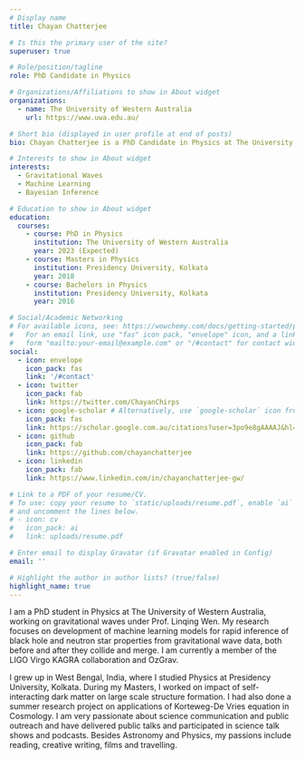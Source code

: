```yaml
---
# Display name
title: Chayan Chatterjee

# Is this the primary user of the site?
superuser: true

# Role/position/tagline
role: PhD Candidate in Physics

# Organizations/Affiliations to show in About widget
organizations:
  - name: The University of Western Australia
    url: https://www.uwa.edu.au/

# Short bio (displayed in user profile at end of posts)
bio: Chayan Chatterjee is a PhD Candidate in Physics at The University of Westerm Australia. His research focuses on application of machine learning to study gravitational waves - tiny ripples in space-time created by colliding black holes and neutron stars. Other than all things astronomy, he is passionate about literature, films, photography and travelling.

# Interests to show in About widget
interests:
  - Gravitational Waves
  - Machine Learning
  - Bayesian Inference

# Education to show in About widget
education:
  courses:
    - course: PhD in Physics
      institution: The University of Western Australia
      year: 2023 (Expected)
    - course: Masters in Physics
      institution: Presidency University, Kolkata
      year: 2018
    - course: Bachelors in Physics
      institution: Presidency University, Kolkata
      year: 2016

# Social/Academic Networking
# For available icons, see: https://wowchemy.com/docs/getting-started/page-builder/#icons
#   For an email link, use "fas" icon pack, "envelope" icon, and a link in the
#   form "mailto:your-email@example.com" or "/#contact" for contact widget.
social:
  - icon: envelope
    icon_pack: fas
    link: '/#contact'
  - icon: twitter
    icon_pack: fab
    link: https://twitter.com/ChayanChirps
  - icon: google-scholar # Alternatively, use `google-scholar` icon from `ai` icon pack
    icon_pack: fas
    link: https://scholar.google.com.au/citations?user=3po9e8gAAAAJ&hl=en&oi=ao
  - icon: github
    icon_pack: fab
    link: https://github.com/chayanchatterjee
  - icon: linkedin
    icon_pack: fab
    link: https://www.linkedin.com/in/chayanchatterjee-gw/

# Link to a PDF of your resume/CV.
# To use: copy your resume to `static/uploads/resume.pdf`, enable `ai` icons in `params.toml`,
# and uncomment the lines below.
# - icon: cv
#   icon_pack: ai
#   link: uploads/resume.pdf

# Enter email to display Gravatar (if Gravatar enabled in Config)
email: ''

# Highlight the author in author lists? (true/false)
highlight_name: true
---
```

I am a PhD student in Physics at The University of Western Australia, working on gravitational waves under Prof. Linqing Wen. My research focuses on development of machine learning models for rapid inference of black hole and neutron star properties from gravitational wave data, both before and after they collide and merge. I am currently a member of the LIGO Virgo KAGRA collaboration and OzGrav.

I grew up in West Bengal, India, where I studied Physics at Presidency University, Kolkata. During my Masters, I worked on impact of self-interacting dark matter on large scale structure formation. I had also done a summer research project on applications of Korteweg-De Vries equation in Cosmology.
I am very passionate about science communication and public outreach and have delivered public talks and participated in science talk shows and podcasts. Besides Astronomy and Physics, my passions include reading, creative writing, films and travelling. 

